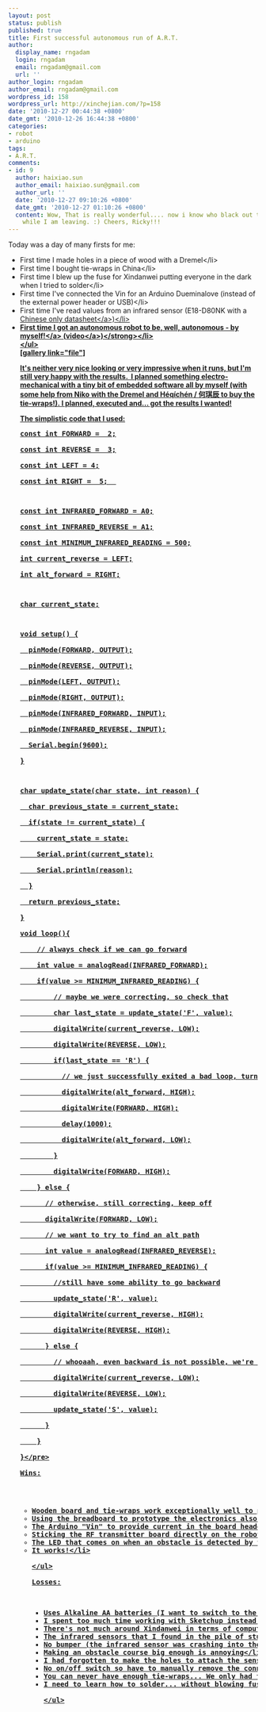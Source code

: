 ```yaml
---
layout: post
status: publish
published: true
title: First successful autonomous run of A.R.T.
author:
  display_name: rngadam
  login: rngadam
  email: rngadam@gmail.com
  url: ''
author_login: rngadam
author_email: rngadam@gmail.com
wordpress_id: 158
wordpress_url: http://xinchejian.com/?p=158
date: '2010-12-27 00:44:38 +0800'
date_gmt: '2010-12-26 16:44:38 +0800'
categories:
- robot
- arduino
tags:
- A.R.T.
comments:
- id: 9
  author: haixiao.sun
  author_email: haixiao.sun@gmail.com
  author_url: ''
  date: '2010-12-27 09:10:26 +0800'
  date_gmt: '2010-12-27 01:10:26 +0800'
  content: Wow, That is really wonderful.... now i know who black out the Xindanwei
    while I am leaving. :) Cheers, Ricky!!!
---
```

<p>Today was a day of many firsts for me:</p>
<ul>
<li>First time I made holes in a piece of wood with a Dremel<&#47;li>
<li>First time I bought tie-wraps in China<&#47;li>
<li>First time I blew up the fuse for Xindanwei putting everyone in the dark when I tried to solder<&#47;li>
<li>First time I've connected the Vin for an Arduino Dueminalove (instead of the external power header or USB)<&#47;li>
<li>First time I've read values from an infrared sensor (E18-D80NK with a <a href="http:&#47;&#47;www.61mcu.com&#47;upload&#47;E18-D80NK-DATASHEET-0410.pdf">Chinese only datasheet<&#47;a>)<&#47;li>
<li><strong><a href="http:&#47;&#47;www.youtube.com&#47;watch?v=Vtc--IvJSNY">First time I got an autonomous robot to be, well, autonomous - by myself!<&#47;a> (<a href="http:&#47;&#47;www.youtube.com&#47;watch?v=Vtc--IvJSNY">video<&#47;a>)<&#47;strong><&#47;li><br />
<&#47;ul><br />
[gallery link="file"]</p>
<p>It's neither very nice looking or very impressive when it runs, but I'm still very happy with the results. &nbsp;I planned something electro-mechanical with a tiny bit of embedded software all by myself (with some help from Niko with the Dremel and H&eacute;q&iacute;ch&eacute;n &#47;&nbsp;何琪辰 to buy the tie-wraps!). I planned, executed and... got the results I wanted!</p>
<p>The simplistic code that I used:</p>
<pre>const int FORWARD =  2;<br />
const int REVERSE =  3;<br />
const int LEFT = 4;<br />
const int RIGHT =  5;  </p>
<p>const int INFRARED_FORWARD = A0;<br />
const int INFRARED_REVERSE = A1;<br />
const int MINIMUM_INFRARED_READING = 500;<br />
int current_reverse = LEFT;<br />
int alt_forward = RIGHT;</p>
<p>char current_state;</p>
<p>void setup() {<br />
  pinMode(FORWARD, OUTPUT);<br />
  pinMode(REVERSE, OUTPUT);<br />
  pinMode(LEFT, OUTPUT);<br />
  pinMode(RIGHT, OUTPUT);<br />
  pinMode(INFRARED_FORWARD, INPUT);<br />
  pinMode(INFRARED_REVERSE, INPUT);<br />
  Serial.begin(9600);<br />
}</p>
<p>char update_state(char state, int reason) {<br />
  char previous_state = current_state;<br />
  if(state != current_state) {<br />
    current_state = state;<br />
    Serial.print(current_state);<br />
    Serial.println(reason);<br />
  }<br />
  return previous_state;<br />
}<br />
void loop(){<br />
    &#47;&#47; always check if we can go forward<br />
    int value = analogRead(INFRARED_FORWARD);<br />
    if(value >= MINIMUM_INFRARED_READING) {<br />
        &#47;&#47; maybe we were correcting, so check that<br />
        char last_state = update_state('F', value);<br />
        digitalWrite(current_reverse, LOW);<br />
        digitalWrite(REVERSE, LOW);<br />
        if(last_state == 'R') {<br />
          &#47;&#47; we just successfully exited a bad loop, turn for a bit for half a second<br />
          digitalWrite(alt_forward, HIGH);<br />
          digitalWrite(FORWARD, HIGH);<br />
          delay(1000);<br />
          digitalWrite(alt_forward, LOW);<br />
        }<br />
        digitalWrite(FORWARD, HIGH);<br />
    } else {<br />
      &#47;&#47; otherwise, still correcting, keep off<br />
      digitalWrite(FORWARD, LOW);<br />
      &#47;&#47; we want to try to find an alt path<br />
      int value = analogRead(INFRARED_REVERSE);<br />
      if(value >= MINIMUM_INFRARED_READING) {<br />
        &#47;&#47;still have some ability to go backward<br />
        update_state('R', value);<br />
        digitalWrite(current_reverse, HIGH);<br />
        digitalWrite(REVERSE, HIGH);<br />
      } else {<br />
        &#47;&#47; whooaah, even backward is not possible, we're stuck<br />
        digitalWrite(current_reverse, LOW);<br />
        digitalWrite(REVERSE, LOW);<br />
        update_state('S', value);<br />
      }<br />
    }<br />
}<&#47;pre><br />
Wins:</p>
<ul>
<li>Wooden board and tie-wraps work exceptionally well to prototype the physical arrangement<&#47;li>
<li>Using the breadboard to prototype the electronics also works well<&#47;li>
<li>The Arduino "Vin" to provide current in the board header works very well (and can seamlessy switch between USB and that without resetting!)<&#47;li>
<li>Sticking the RF transmitter board directly on the robot and controlling the motors with that from the Arduino works well<&#47;li>
<li>The LED that comes on when an obstacle is detected by the infrared sensors is very useful for debugging (need to keep that in mind when using other &nbsp;sensors)<&#47;li>
<li>It works!<&#47;li><br />
<&#47;ul><br />
Losses:</p>
<ul>
<li>Uses Alkaline AA batteries (I want to switch to the exact same Rechargeable NiCad as the car uses)<&#47;li>
<li>I spent too much time working with Sketchup instead of manually testing the mechanical design first (and then Sketchup)<&#47;li>
<li>There's not much around Xindanwei in terms of computer, electronic or small mechanical stores, so I should plan ahead to shop on Beijing road<&#47;li>
<li>The infrared sensors that I found in the pile of stuff in Xinchejian work, but more like "on&#47;off" sensors (don't seem to have any linearity in the distance)<&#47;li>
<li>No bumper (the infrared sensor was crashing into the walls...)<&#47;li>
<li>Making an obstacle course big enough is annoying<&#47;li>
<li>I had forgotten to make the holes to attach the sensors (more holes == better)<&#47;li>
<li>No on&#47;off switch so have to manually remove the connections to turn off power<&#47;li>
<li>You can never have enough tie-wraps... We only had four at Xinchejian before I bought a pack of 500 for 15RMB (but really, worth about 5RMB)<&#47;li>
<li>I need to learn how to solder... without blowing fuses...<&#47;li><br />
<&#47;ul></p>
